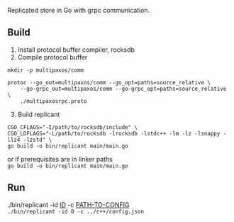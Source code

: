 Replicated store in Go with grpc communication.

## Build

1. Install protocol buffer compiler, rocksdb
2. Compile protocol buffer
```
mkdir -p multipaxos/comm

protoc --go_out=multipaxos/comm --go_opt=paths=source_relative \
    --go-grpc_out=multipaxos/comm --go-grpc_opt=paths=source_relative \
    ./multipaxosrpc.proto 
```
3. Build replicant
```
CGO_CFLAGS="-I/path/to/rocksdb/include" \
CGO_LDFLAGS="-L/path/to/rocksdb -lrocksdb -lstdc++ -lm -lz -lsnappy -llz4 -lzstd" \
go build -o bin/replicant main/main.go
```
or if prerequisites are in linker paths \
`go build -o bin/replicant main/main.go`

## Run
./bin/replicant -id <u>ID</u> -c <u>PATH-TO-CONFIG</u> \
```./bin/replicant -id 0 -c ../c++/config.json```